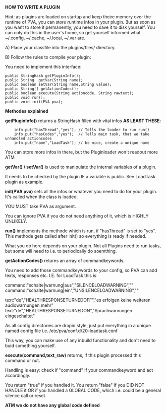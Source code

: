 **HOW TO WRITE A PLUGIN**

Hint: as plugins are loaded on startup and keep theire memory over the runtime of PVA, you can store runtime infos in your plugin.
But as soon as you want to store it permanently, you need to save it to disk yourself. You can only do this in the user's home, so get 
yourself informed what ~/.config, ~/.cache, ~/.local, ~/.var are. 

A) Place your classfile into the plugins/files/ directory.

B) Follow the rules to compile your plugin:

You need to implement this interface:

	public StringHash getPluginInfo();
	public String  getVar(String name);
	public boolean setVar(String name,String value);
	public String[] getActionCodes();
	public boolean execute(String actioncode, String rawtext);
	public void run();
	public void init(PVA pva);
  
**Methodes explained**

**getPluginInfo()** returns a StringHash filled with vital infos **AS LEAST THESE**:

		info.put("hasThread","yes"); // Tells the loader to run run() 
		info.put("hasCodes","yes");  // Tells main task, that we take unhandled actioncodes
		info.put("name","LoadTask"); // be nice, create a unique name
  
  You can store more infos in there, but the Pluginloader won't readout more ATM
  
**getVar() / setVar()**  is used to manipulate the internal variables of a plugin. 

It needs to be checked by the plugin IF a variable is public. See LoadTask plugin as example.
  
**init(PVA pva)** sets all the infos or whatever you need to do for your plugin. It's called when the class is loaded. 
  
YOU MUST take PVA as argument. 

You can ignore PVA if you do not need anything of it, which is HIGHLY UNLIKELY. 

**run()**  implements the methode which is run, if "hasThread" is set to "yes". This methode gets called after init() so everything is ready if needed.
  
What you do here depends on your plugin. Not all Plugins need to run tasks, but some will need to i.e. to periodically do soemthing.
  
**getActionCodes()** returns an array of commandkeywords. 
  
You need to add those commandkeywords to your config, so PVA can add texts, responses etc. I.E. for LoadTask this is:
  
command:"schalte|warnung|aus","SILENCELOADWARNING",""
command:"schalte|warnung|ein","UNSILENCELOADWARNING",""

text:"de","HEALTHRESPONSETURNEDOFF","es erfolgen keine weiteren audiowarnungen mehr"
text:"de","HEALTHRESPONSETURNEDON","Sprachwarnungen eingeschaltet"

As all config directories are dropin style, just put everything in a unique named config file i.e. /etc/pva/conf.d/20-loadtask.conf

This way, you can make use of any inbuild functionality and don't need to buid something yourself.

**execute(command,text_raw)** returns, if this plugin processed this command or not.
 
Handling is easy: check if "command" if your commandkeyword and act accordingly.

You return "true" if you handled it.
You return "false" if you DID NOT HANDLE it OR if you handled a GLOBAL CODE, which i.e. could be a general silence call or reset. 

**ATM we do not have any global code defined**
